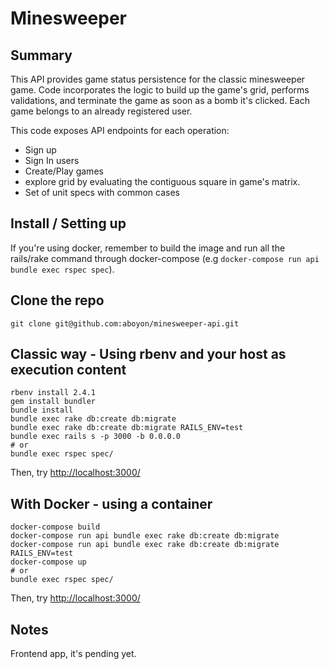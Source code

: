 # Minesweeper

## Summary

This API provides game status persistence for the classic minesweeper game. Code incorporates the logic to build up the game's grid, performs validations, and terminate the game as soon as a bomb it's clicked. Each game belongs to an already registered user. 

This code exposes API endpoints for each operation: 
- Sign up
- Sign In users
- Create/Play games
- explore grid by evaluating the contiguous square in game's matrix.
- Set of unit specs with common cases

## Install / Setting up

If you're using docker, remember to build the image and run all the rails/rake command through docker-compose (e.g `docker-compose run api bundle exec rspec spec`).

## Clone the repo

```
git clone git@github.com:aboyon/minesweeper-api.git
```

## Classic way - Using rbenv and your host as execution content

```
rbenv install 2.4.1
gem install bundler
bundle install
bundle exec rake db:create db:migrate
bundle exec rake db:create db:migrate RAILS_ENV=test
bundle exec rails s -p 3000 -b 0.0.0.0
# or
bundle exec rspec spec/
```

Then, try [http://localhost:3000/](http://localhost:3000/)

## With Docker - using a container
```
docker-compose build
docker-compose run api bundle exec rake db:create db:migrate
docker-compose run api bundle exec rake db:create db:migrate RAILS_ENV=test
docker-compose up
# or
bundle exec rspec spec/
```
Then, try [http://localhost:3000/](http://localhost:3000/)


## Notes

Frontend app, it's pending yet.
